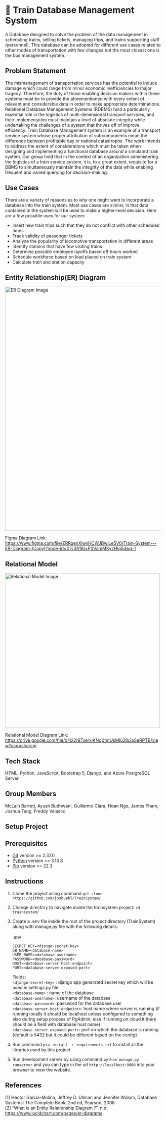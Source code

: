 # :steam_locomotive: Train Database Management System

A Database designed to solve the problem of the data management in scheduling trains, selling tickets, managing trips, and trains supporting staff (personnel). This database can be adopted for different use cases related to other modes of transportation with few changes but the most closest one is the bus management system. 

## Problem Statement

The mismanagement of transportation services has the potential to induce damage which could range from minor economic inefficiencies to major tragedy. Therefore, the duty of those enabling decision makers within these systems must be to provide the aforementioned with every extent of relevant and considerable data in order to make appropriate determinations. Relational Database Management Systems (RDBMS) hold a particularly essential role in the logistics of multi-dimensional transport services, and their implementation must maintain a level of absolute integrity while undertaking the challenges of a system that thrives off of improve efficiency. Train Database Management system is an example of a transport service system whose proper attribution of subcomponents mean the difference between profitable day or national catastrophe. The work intends to address the extent of considerations which must be taken when designing and implementing a functional database around a simulated train system. Our group hold that in the context of an organization administering the logistics of a train service system, it is, to a great extent, requisite for a DBMS to simultaneously maintain the integrity of the data while enabling frequent and varied querying for decision-making.

## Use Cases

There are a variety of reasons as to why one might want to incorporate a database into the train system. Most use cases are similar, in that data contained in the system will be used to make a higher-level decision. Here are a few possible uses for our system:

+	Insert new train trips such that they do not conflict with other scheduled times
+	Track validity of passenger tickets
+	Analyze the popularity of locomotive transportation in different areas
+	Identify stations that have few visiting trains
+	Determine possible employee layoffs based off hours worked
+	Schedule workforce based on load placed on train system
+	Calculate train and station capacity

## Entity Relationship(ER) Diagram

<img width="789" alt="ER Diagram Image" src="https://i.imgur.com/F9fDmeP.png">

Figma Diagram Link: https://www.figma.com/file/ZRRgenXlwvHCWJBwiLe5V0/Train-System---ER-Diagram-(Copy)?node-id=0%3A1&t=P0VamMKyzHIq5dwq-1

## Relational Model

<img width="500" alt="Relational Model Image" src="https://i.imgur.com/Htb1y7m.png">

Relational Model Diagram Link: https://drive.google.com/file/d/122r9TxerxlKNg0tmUsMI62lb2sSeRPTB/view?usp=sharing

## Tech Stack

HTML, Python, JavaScript, Bootstrap 5, Django, and Azure PostgreSQL Server

## Group Members

McLain Barrett, Ayush Budhwani, Guillermo Clara, Hoan Ngo, James Pham, Joshua Tang, Freddy Velasco 

## Setup Project

## Prerequisites

- [Git](https://git-scm.com/downloads) version >= 2.37.0
- [Python](https://www.python.org/downloads/) version >= 3.10.8
- [Pip](https://pip.pypa.io/en/stable/installation/) version >= 22.3

## Instructions

1. Clone the project using command `git clone https://github.com/joshuahT/TrainSystem/ `
2. Change directory to navigate inside the trainsystem project: `cd trainsystem/`
3. Create a .env file inside the root of the project directory (TrainSystem) along with manage.py file with the following details: <br/><br/>
    .env 
    ```
    SECRET_KEY=<django-secret-key> 
    DB_NAME=<database-name> 
    USER_NAME=<database-username> 
    PASSWORD=<database-password> 
    HOST=<database-server-host-endpoint> 
    PORT=<database-server-exposed-port> 
    ```
    Fields: <br/>
    ```<django-secret-key>``` : django app generated secret key which will be used in settings.py file<br/>
    ```<database-name>``` : name of the database <br/>
    ```<database-username>```: username of the database <br/> 
    ```<database-password>```: password for the database user <br/> 
    ```<database-server-host-endpoint>```: host name where server is running (if running locally it should be localhost unless configured to something else during setup process of PgAdmin, else if running on cloud it there should be a field with database host name) <br/>
    ```<database-server-exposed-port>```: port on which the database is running (default is 5432 but it could be different based on the config) <br/> 

4. Run command `pip install -r requirements.txt` to install all the libraries used by this project
5. Run development server by using command `python manage.py runserver` and you can type in the url `http://localhost:8000` into your browser to view the website.

## References

[1]	Hector Garcia-Molina, Jeffrey D. Ullman and Jennifer Widom, Database Systems: The Complete Book, 2nd ed, Pearson, 2008 <br/>
[2]	“What is an Entity Relationship Diagram ?”. n.d. https://www.lucidchart.com/pages/er-diagrams.
